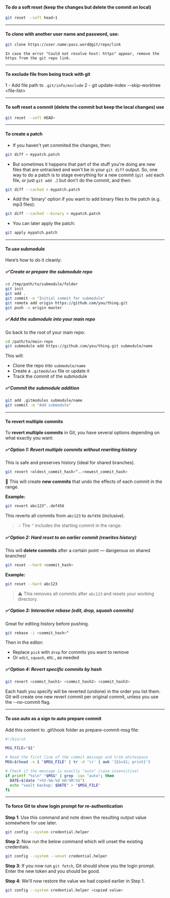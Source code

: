 #### To do a soft reset (keep the changes but delete the commit on local)
```bash
git reset --soft head~1
```

---

#### To clone with another user name and password, use:
```bash
git clone https://user.name:pass.word@git/repo/link
```

```ad-note
In case the error "Could not resolve host: https" appear, remove the https from the git repo link.
```

---

#### To exclude file from being track with git
1 - Add file path to `.git/info/exclude`
2 - git update-index --skip-worktree \<file-list>

--- 

#### To soft reset a commit (delete the commit but keep the local changes) use 
```bash
git reset --soft HEAD~
```
---

#### To create a patch
- If you haven't yet commited the changes, then:

```bash
git diff > mypatch.patch
```

- But sometimes it happens that part of the stuff you're doing are new files that are untracked and won't be in your `git diff` output. So, one way to do a patch is to stage everything for a new commit (`git add` each file, or just `git add .`) but don't do the commit, and then:

```bash
git diff --cached > mypatch.patch
```

- Add the 'binary' option if you want to add binary files to the patch (e.g. mp3 files):

```bash
git diff --cached --binary > mypatch.patch
```

- You can later apply the patch:

```bash
git apply mypatch.patch
```

---

#### To use submodule

Here’s how to do it cleanly:

##### ✅ **Create or prepare the submodule repo**

```bash
cd /tmp/path/to/submodule/folder
git init
git add .
git commit -m "Initial commit for submodule"
git remote add origin https://github.com/you/thing.git
git push -u origin master
```


##### ✅ **Add the submodule into your main repo**

Go back to the root of your main repo:

```bash
cd /path/to/main-repo
git submodule add https://github.com/you/thing.git submodule/name
```

This will:
- Clone the repo into `submodule/name`
- Create a `.gitmodules` file or update it
- Track the commit of the submodule


##### ✅  **Commit the submodule addition**

```bash
git add .gitmodules submodule/name
git commit -m "Add submodule"
```

---

#### To revert multiple commits

To **revert multiple commits** in Git, you have several options depending on what exactly you want:


##### ✅ **Option 1: Revert multiple commits without rewriting history**

This is safe and preserves history (ideal for shared branches).

```bash
git revert <oldest_commit_hash>^..<newest_commit_hash>
```

🔸 This will create **new commits** that undo the effects of each commit in the range.

**Example:**

```bash
git revert abc123^..def456
```

This reverts all commits from `abc123` to `def456` (inclusive).

> 💡 The `^` includes the starting commit in the range.

##### ✅ **Option 2: Hard reset to an earlier commit (rewrites history)**

This will **delete commits** after a certain point — dangerous on shared branches!

```bash
git reset --hard <commit_hash>
```

**Example:**

```bash
git reset --hard abc123
```

> ⚠️ This removes all commits after `abc123` and resets your working directory.


##### ✅ **Option 3: Interactive rebase (edit, drop, squash commits)**

Great for editing history before pushing.

```bash
git rebase -i <commit_hash>^
```

Then in the editor:

- Replace `pick` with `drop` for commits you want to remove
- Or `edit`, `squash`, etc., as needed
 
##### ✅ **Option 4: Revert specific commits by hash**

```bash
git revert <commit_hash1> <commit_hash2> <commit_hash3>
```

Each hash you specify will be reverted (undone) in the order you list them.
Git will create one new revert commit per original commit, unless you use the --no-commit flag.

---

#### To use auto as a sign to auto prepare commit

Add this content to .git\hook folder as prepare-commit-msg file:

```bash
#!/bin/sh

MSG_FILE="$1"

# Read the first line of the commit message and trim whitespace
MSG=$(head -n 1 "$MSG_FILE" | tr -d '\r' | awk '{$1=$1; print}')

# Check if the message is exactly "auto" (case-insensitive)
if printf "%s\n" "$MSG" | grep -iqx "auto"; then
  DATE=$(date "+%Y-%m-%d %H:%M:%S")
  echo "vault backup: $DATE" > "$MSG_FILE"
fi
```

---

#### To force Git to show login prompt for re-authentication

**Step 1**: Use this command and note down the resulting output value somewhere for use later.

```bash
git config --system credential.helper
```

**Step 2**: Now run the below command which will unset the existing credentials.

```bash
git config --system --unset credential.helper
```

**Step 3**: If you now run `git fetch`, Git should show you the login prompt. Enter the new token and you should be good.

**Step 4**: We'll now restore the value we had copied earlier in Step 1.

```bash
git config --system credential.helper <copied value>
```
